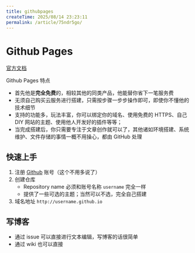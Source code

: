 ```yaml
---
title: githubpages
createTime: 2025/08/14 23:23:11
permalink: /article/75ndr5go/
---
```

# Github Pages

[官方文档](https://pages.github.com/)

Github Pages 特点

- 首先他是**完全免费**的，相较其他的同类产品，他能替你省下一笔服务费
- 无须自己购买云服务进行搭建，只需按步骤一步步操作即可，即使你不懂他的技术细节
- 支持的功能多，玩法丰富，你可以绑定你的域名、使用免费的 HTTPS、自己 DIY 网站的主题、使用他人开发好的插件等等；
- 当完成搭建后，你只需要专注于文章创作就可以了，其他诸如环境搭建、系统维护、文件存储的事情一概不用操心，都由 GitHub 处理

## 快速上手

1. 注册 [Github](https://github.com) 账号（这个不用多说了）
2. 创建仓库
   - Repository name 必须和账号名称 `username` 完全一样
   - 提供了一些可选的主题；当然可以不选，完全自己搭建
3. 域名地址 `http://username.github.io`

## 写博客

- 通过 issue 可以直接进行文本编辑，写博客的话很简单
- 通过 wiki 也可以直接